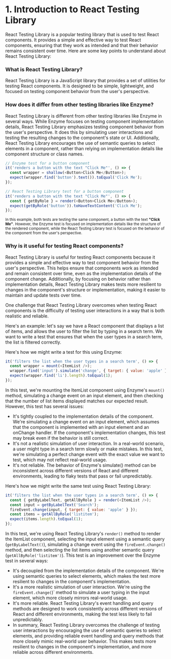 # 1. Introduction to React Testing Library
React Testing Library is a popular testing library that is used to test React components. It provides a simple and effective way to test React components, ensuring that they work as intended and that their behavior remains consistent over time. Here are some key points to understand about React Testing Library:

### What is React Testing Library?
React Testing Library is a JavaScript library that provides a set of utilities for testing React components. It is designed to be simple, lightweight, and focused on testing component behavior from the user's perspective.

### How does it differ from other testing libraries like Enzyme?
React Testing Library is different from other testing libraries like Enzyme in several ways. While Enzyme focuses on testing component implementation details, React Testing Library emphasizes testing component behavior from the user's perspective. It does this by simulating user interactions and testing the resulting changes to the component's state or UI. Additionally, React Testing Library encourages the use of semantic queries to select elements in a component, rather than relying on implementation details like component structure or class names.

```js
// Enzyme test for a button component
it('renders a button with the text "Click Me"', () => {
  const wrapper = shallow(<Button>Click Me</Button>);
  expect(wrapper.find('button').text()).toEqual('Click Me');
});

// React Testing Library test for a button component
it('renders a button with the text "Click Me"', () => {
  const { getByRole } = render(<Button>Click Me</Button>);
  expect(getByRole('button')).toHaveTextContent('Click Me');
});
```

<small>In this example, both tests are testing the same component, a button with the text **"Click Me"**. However, the Enzyme test is focused on implementation details like the structure of the rendered component, while the React Testing Library test is focused on the behavior of the component from the user's perspective.</small>

### Why is it useful for testing React components?
React Testing Library is useful for testing React components because it provides a simple and effective way to test component behavior from the user's perspective. This helps ensure that components work as intended and remain consistent over time, even as the implementation details of the component change. Additionally, by focusing on behavior rather than implementation details, React Testing Library makes tests more resilient to changes in the component's structure or implementation, making it easier to maintain and update tests over time.

One challenge that React Testing Library overcomes when testing React components is the difficulty of testing user interactions in a way that is both realistic and reliable.

Here's an example: let's say we have a React component that displays a list of items, and allows the user to filter the list by typing in a search term. We want to write a test that ensures that when the user types in a search term, the list is filtered correctly.

Here's how we might write a test for this using Enzyme:

```javascript
it('filters the list when the user types in a search term', () => {
  const wrapper = mount(<ItemList />);
  wrapper.find('input').simulate('change', { target: { value: 'apple' } });
  expect(wrapper.find('li').length).toEqual(1);
});
```

In this test, we're mounting the ItemList component using Enzyme's `mount()` method, simulating a change event on an input element, and then checking that the number of list items displayed matches our expected result. However, this test has several issues:

- It's tightly coupled to the implementation details of the component. We're simulating a change event on an input element, which assumes that the component is implemented with an input element and an onChange handler. If the component's implementation changes, this test may break even if the behavior is still correct.
- It's not a realistic simulation of user interaction. In a real-world scenario, a user might type in a search term slowly or make mistakes. In this test, we're simulating a perfect change event with the exact value we want to test, which may not reflect real-world usage.
- It's not reliable. The behavior of Enzyme's simulate() method can be inconsistent across different versions of React and different environments, leading to flaky tests that pass or fail unpredictably.

Here's how we might write the same test using React Testing Library:

```javascript
it('filters the list when the user types in a search term', () => {
  const { getByLabelText, getAllByRole } = render(<ItemList />);
  const input = getByLabelText('Search');
  fireEvent.change(input, { target: { value: 'apple' } });
  const items = getAllByRole('listitem');
  expect(items.length).toEqual(1);
});
```

In this test, we're using React Testing Library's `render()` method to render the ItemList component, selecting the input element using a semantic query (`getByLabelText()`), simulating a change event using the `fireEvent.change()` method, and then selecting the list items using another semantic query (`getAllByRole('listitem')`). This test is an improvement over the Enzyme test in several ways:

- It's decoupled from the implementation details of the component. We're using semantic queries to select elements, which makes the test more resilient to changes in the component's implementation.
- It's a more realistic simulation of user interaction. We're using the `fireEvent.change(`)` method to simulate a user typing in the input element, which more closely mirrors real-world usage.
- It's more reliable. React Testing Library's event handling and query methods are designed to work consistently across different versions of React and different environments, making the test less likely to fail unpredictably.
- In summary, React Testing Library overcomes the challenge of testing user interactions by encouraging the use of semantic queries to select elements, and providing reliable event handling and query methods that more closely mimic real-world user behavior. This makes tests more resilient to changes in the component's implementation, and more reliable across different environments.